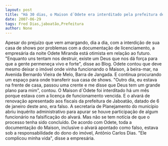 ```yaml
---
layout: post
title: "Há 30 dias, o Maison d´Odete era interditado pela prefeitura de Jaboatão"
date: 2007-06-29
tags: Fred Dias,jaboatão,Prefeitura
author: None
---
```

Apesar do preju&iacute;zo que vem amargando, dia a dia, com a interdi&ccedil;&atilde;o de sua casa de shows por problemas com a documenta&ccedil;&atilde;o de licenciamento, a empres&aacute;ria da noite Odete Miranda est&aacute; otimista em rela&ccedil;&atilde;o ao futuro. &quot;Enquanto&nbsp;uns tentam nos destruir, existe um Deus que nos d&aacute; for&ccedil;a para que a gente permene&ccedil;a vivo e forte&quot;,&nbsp;disse ao Blog.
Odete contou que deve mesmo deixar o im&oacute;vel onde vinha funcionando o Maison, &agrave; beira-mar, na Avenida Bernardo Vieira de Melo, Barra de Jangada. E continua procurando um espa&ccedil;o para onde transferir sua casa de shows. &quot;Outro dia, eu estava na frente de&nbsp;casa, passou uma crente e me disse que Deus tem um grande plano para mim&quot;, contou.
O Maison d&acute;Odete foi interditado h&aacute; um m&ecirc;s porque&nbsp;estava&nbsp;com a&nbsp;licen&ccedil;a de funcionamento vencida. E&nbsp;o alvar&aacute; de renova&ccedil;&atilde;o apresentado aos fiscais da prefeitura de Jaboat&atilde;o, datado de 6 de janeiro deste ano,&nbsp;era falso. 
A&nbsp;secretaria de Planejamento do munic&iacute;pio abriu inqu&eacute;rito administrativo para apurar se houve participa&ccedil;&atilde;o de algum funcion&aacute;rio&nbsp;na falsifica&ccedil;&atilde;o do alvar&aacute;. Mas n&atilde;o se tem not&iacute;cia de que o processo tenha sido conclu&iacute;do.
De acordo com Odete, toda a documenta&ccedil;&atilde;o do Maison, inclusive o alvar&aacute; apontado como falso, estava sob a responsabilidade do dono do im&oacute;vel, Ant&ocirc;nio Carlos Dias. &quot;Ele complicou minha vida&quot;, disse a empres&aacute;ria.&nbsp; 